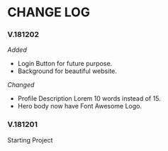 # CHANGE LOG
### V.181202
*Added*
* Login Button for future purpose. 
* Background for beautiful website.

*Changed*
* Profile Description Lorem 10 words instead of 15. 
* Hero body now have Font Awesome Logo. 

### V.181201
Starting Project
